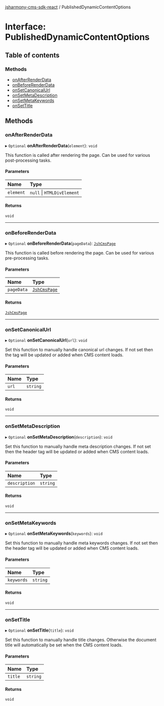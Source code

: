 [jsharmony-cms-sdk-react](../README.md) / PublishedDynamicContentOptions

# Interface: PublishedDynamicContentOptions

## Table of contents

### Methods

- [onAfterRenderData](PublishedDynamicContentOptions.md#onafterrenderdata)
- [onBeforeRenderData](PublishedDynamicContentOptions.md#onbeforerenderdata)
- [onSetCanonicalUrl](PublishedDynamicContentOptions.md#onsetcanonicalurl)
- [onSetMetaDescription](PublishedDynamicContentOptions.md#onsetmetadescription)
- [onSetMetaKeywords](PublishedDynamicContentOptions.md#onsetmetakeywords)
- [onSetTitle](PublishedDynamicContentOptions.md#onsettitle)

## Methods

### onAfterRenderData

▸ `Optional` **onAfterRenderData**(`element`): `void`

This function is called after rendering the page.
Can be used for various post-processing tasks.

#### Parameters

| Name | Type |
| :------ | :------ |
| `element` | ``null`` \| `HTMLDivElement` |

#### Returns

`void`

___

### onBeforeRenderData

▸ `Optional` **onBeforeRenderData**(`pageData`): [`JshCmsPage`](JshCmsPage.md)

This function is called before rendering the page.
Can be used for various pre-processing tasks.

#### Parameters

| Name | Type |
| :------ | :------ |
| `pageData` | [`JshCmsPage`](JshCmsPage.md) |

#### Returns

[`JshCmsPage`](JshCmsPage.md)

___

### onSetCanonicalUrl

▸ `Optional` **onSetCanonicalUrl**(`url`): `void`

Set this function to manually handle
canonical url changes. If not set
then the <link rel="canonical" href="canonical-url">
tag will be updated or added when
CMS content loads.

#### Parameters

| Name | Type |
| :------ | :------ |
| `url` | `string` |

#### Returns

`void`

___

### onSetMetaDescription

▸ `Optional` **onSetMetaDescription**(`description`): `void`

Set this function to manually handle
meta description changes. If not set
then the <meta name="description" content="">
header tag will be updated or added when
CMS content loads.

#### Parameters

| Name | Type |
| :------ | :------ |
| `description` | `string` |

#### Returns

`void`

___

### onSetMetaKeywords

▸ `Optional` **onSetMetaKeywords**(`keywords`): `void`

Set this function to manually handle
meta keywords changes. If not set
then the <meta name="keywords" content="">
header tag will be updated or added when
CMS content loads.

#### Parameters

| Name | Type |
| :------ | :------ |
| `keywords` | `string` |

#### Returns

`void`

___

### onSetTitle

▸ `Optional` **onSetTitle**(`title`): `void`

Set this function to manually handle
title changes. Otherwise the document
title will automatically be set when
the CMS content loads.

#### Parameters

| Name | Type |
| :------ | :------ |
| `title` | `string` |

#### Returns

`void`
